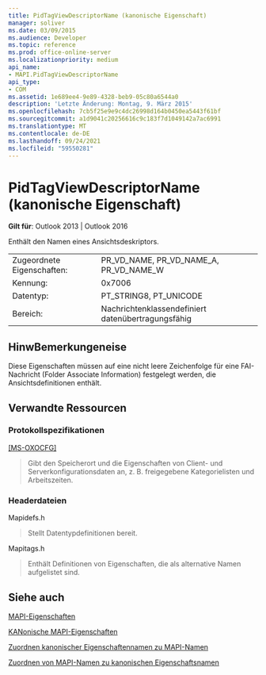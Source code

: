 ```yaml
---
title: PidTagViewDescriptorName (kanonische Eigenschaft)
manager: soliver
ms.date: 03/09/2015
ms.audience: Developer
ms.topic: reference
ms.prod: office-online-server
ms.localizationpriority: medium
api_name:
- MAPI.PidTagViewDescriptorName
api_type:
- COM
ms.assetid: 1e689ee4-9e89-4328-beb9-05c80a6544a0
description: 'Letzte Änderung: Montag, 9. März 2015'
ms.openlocfilehash: 7cb5f25e9e9c4dc26998d164b0450ea5443f61bf
ms.sourcegitcommit: a1d9041c20256616c9c183f7d1049142a7ac6991
ms.translationtype: MT
ms.contentlocale: de-DE
ms.lasthandoff: 09/24/2021
ms.locfileid: "59550281"
---
```

# <a name="pidtagviewdescriptorname-canonical-property"></a>PidTagViewDescriptorName (kanonische Eigenschaft)

  
  
**Gilt für**: Outlook 2013 | Outlook 2016 
  
Enthält den Namen eines Ansichtsdeskriptors.
  
|||
|:-----|:-----|
|Zugeordnete Eigenschaften:  <br/> |PR_VD_NAME, PR_VD_NAME_A, PR_VD_NAME_W  <br/> |
|Kennung:  <br/> |0x7006  <br/> |
|Datentyp:  <br/> |PT_STRING8, PT_UNICODE  <br/> |
|Bereich:  <br/> |Nachrichtenklassendefiniert datenübertragungsfähig  <br/> |
   
## <a name="remarks"></a>HinwBemerkungeneise

Diese Eigenschaften müssen auf eine nicht leere Zeichenfolge für eine FAI-Nachricht (Folder Associate Information) festgelegt werden, die Ansichtsdefinitionen enthält.
  
## <a name="related-resources"></a>Verwandte Ressourcen

### <a name="protocol-specifications"></a>Protokollspezifikationen

[[MS-OXOCFG]](https://msdn.microsoft.com/library/7d466dd5-c156-4da9-9a01-75c78e7e1a67%28Office.15%29.aspx)
  
> Gibt den Speicherort und die Eigenschaften von Client- und Serverkonfigurationsdaten an, z. B. freigegebene Kategorielisten und Arbeitszeiten.
    
### <a name="header-files"></a>Headerdateien

Mapidefs.h
  
> Stellt Datentypdefinitionen bereit.
    
Mapitags.h
  
> Enthält Definitionen von Eigenschaften, die als alternative Namen aufgelistet sind.
    
## <a name="see-also"></a>Siehe auch



[MAPI-Eigenschaften](mapi-properties.md)
  
[KANonische MAPI-Eigenschaften](mapi-canonical-properties.md)
  
[Zuordnen kanonischer Eigenschaftennamen zu MAPI-Namen](mapping-canonical-property-names-to-mapi-names.md)
  
[Zuordnen von MAPI-Namen zu kanonischen Eigenschaftsnamen](mapping-mapi-names-to-canonical-property-names.md)

